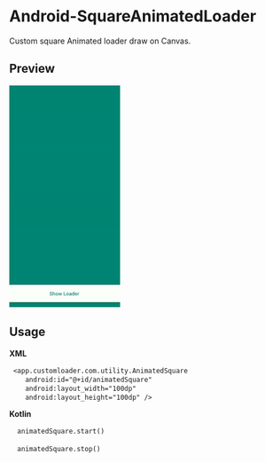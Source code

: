 # Android-SquareAnimatedLoader
Custom square Animated loader draw on Canvas.

## Preview

![](customLoader.gif)


## Usage

**XML**
```
 <app.customloader.com.utility.AnimatedSquare
    android:id="@+id/animatedSquare"
    android:layout_width="100dp"
    android:layout_height="100dp" />
```

**Kotlin**
```
  animatedSquare.start()
  
  animatedSquare.stop()

```
